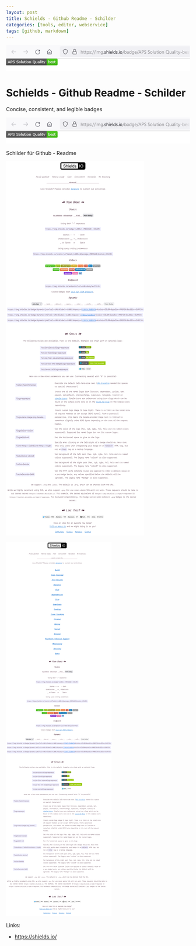 ```yaml
---
layout: post
title: Schields - Github Readme - Schilder 
categories: [tools, editor, webservice]
tags: [github, markdown]
--- 
```


![](../pic/2021-12-03-09-11-53.png)

# Schields - Github Readme - Schilder 
Concise, consistent, and legible badges 

![](../pic/2021-12-03-09-11-53.png)

Schilder für Github - Readme

![](../pic/2021-12-03-09-09-03.png)

![](../pic/2021-12-03-09-10-04.png)

Links:

- <https://shields.io/>

